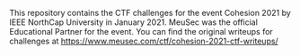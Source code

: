 This repository contains the CTF challenges for the event Cohesion 2021 by IEEE NorthCap University in January 2021.
MeuSec was the official Educational Partner for the event.
You can find the original writeups for challenges at https://www.meusec.com/ctf/cohesion-2021-ctf-writeups/
